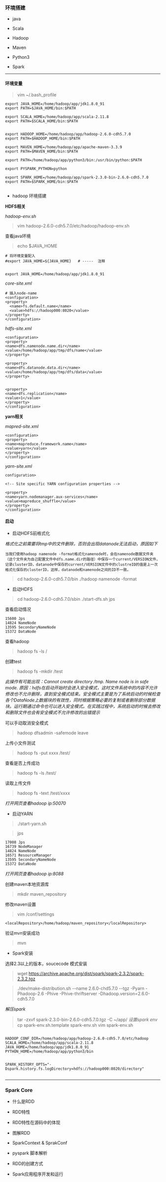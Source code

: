 ### 环境搭建

- java

- Scala

- Hadoop

- Maven

- Python3
 
- Spark

---

#### 环境变量

> vim ~/.bash_profile
```
export JAVA_HOME=/home/hadoop/app/jdk1.8.0_91
export PATH=$JAVA_HOME/bin:$PATH

export SCALA_HOME=/home/hadoop/app/scala-2.11.8
export PATH=$SCALA_HOME/bin:$PATH


export HADOOP_HOME=/home/hadoop/app/hadoop-2.6.0-cdh5.7.0
export PATH=$HADOOP_HOME/bin:$PATH

export MAVEN_HOME=/home/hadoop/app/apache-maven-3.3.9
export PATH=$MAVEN_HOME/bin:$PATH

export PATH=/home/hadoop/app/python3/bin:/usr/bin/python:$PATH

export PYSPARK_PYTHON=python

export SPARK_HOME=/home/hadoop/app/spark-2.3.0-bin-2.6.0-cdh5.7.0
export PATH=$SPARK_HOME/bin:$PATH


```
- hadoop 环境搭建

**HDFS相关**

*hadoop-env.sh*

> vim hadoop-2.6.0-cdh5.7.0/etc/hadoop/hadoop-env.sh

查看java环境

> echo $JAVA_HOME

```
# 将环境变量配入
#export JAVA_HOME=${JAVA_HOME}   # -----  注释


export JAVA_HOME=/home/hadoop/app/jdk1.8.0_91

```
*core-site.xml*

```
# 插入node-name
<configuration>
<property>
  <name>fs.default.name</name>
  <value>hdfs://hadoop000:8020</value>
</property>
</configuration>
```

*hdfs-site.xml*

```
<configuration>
<property>
<name>dfs.namenode.name.dir</name>
<value>/home/hadoop/app/tmp/dfs/name</value>
</property>

<property>
<name>dfs.datanode.data.dir</name>
<value>/home/hadoop/app/tmp/dfs/data</value>
</property>


<property>
<name>dfs.replication</name>
<value>1</value>
</property>
</configuration>
```
**yarn相关**

*mapred-site.xml*

```
<configuration>
<property>
<name>mapreduce.framework.name</name>
<value>yarn</value>
</property>
</configuration>
```

*yarn-site.xml*

```
configuration>

<!-- Site specific YARN configuration properties -->

<property>
<name>yarn.nodemanager.aux-services</name>
<value>mapreduce_shuffle</value>
</property>
</configuration>
```

#### 启动

- 启动HDFS前格式化

*格式化之前需要将tmp中的文件删除，否则会出现datanode无法启动，原因如下*

```
当我们使用hadoop namenode -format格式化namenode时，会在namenode数据文件夹（这个文件夹为自己配置文件中dfs.name.dir的路径）中保存一个current/VERSION文件，记录clusterID，datanode中保存的current/VERSION文件中的clustreID的值是上一次格式化保存的clusterID，这样，datanode和namenode之间的ID不一致。
```

> cd hadoop-2.6.0-cdh5.7.0/bin
> ./hadoop namenode -format

- 启动HDFS

> cd hadoop-2.6.0-cdh5.7.0/sbin
> ./start-dfs.sh 
> jps

查看启动情况

```
15600 Jps
14824 NameNode
13595 SecondaryNameNode
15372 DataNode
```
查看hadoop
> hadoop fs -ls /

创建test
> hadoop fs -mkdir /test

*此操作有可能出现：Cannot create directory /tmp. Name node is in safe mode.*
*原因：hdfs在启动开始时会进入安全模式，这时文件系统中的内容不允许修改也不允许删除，直到安全模式结束。安全模式主要是为了系统启动的时候检查各个DataNode上数据块的有效性，同时根据策略必要的复制或者删除部分数据块。运行期通过命令也可以进入安全模式。在实践过程中，系统启动的时候去修改和删除文件也会有安全模式不允许修改的出错提示*

可以手动取消安全模式
>  hadoop dfsadmin -safemode leave

上传小文件测试
> hadoop fs -put xxxx /test/

查看是否上传成功
> hadoop fs -ls /test/

读取上传文件
> hadoop fs -text /test/xxxx

*打开网页查看hadoop ip:50070*

- 启动YARN

> ./start-yarn.sh

> jps

```
17008 Jps
16739 NodeManager
14824 NameNode
16571 ResourceManager
13595 SecondaryNameNode
15372 DataNode
```
*打开网页查看hadoop ip:8088*

创建maven本地资源库

> mkdir maven_repository

修改maven设置
> vim /conf/settings

```
<localRepository>/home/hadoop/maven_repository</localRepository>
```

验证mvn安装成功
> mvn

- Spark安装

选择2.3以上的版本，soucecode 模式安装

> wget https://archive.apache.org/dist/spark/spark-2.3.2/spark-2.3.2.tgz

> ./dev/make-distribution.sh --name 2.6.0-chd5.7.0 --tgz -Pyarn -Phadoop-2.6 -Phive -Phive-thriftserver -Dhadoop.version=2.6.0-cdh5.7.0

*解压spark*

> tar -zxvf  spark-2.3.0-bin-2.6.0-cdh5.7.0.tgz  -C ~/app/
*设置spark env*
> cp spark-env.sh.template spark-env.sh
> vim spark-env.sh
```

HADOOP_CONF_DIR=/home/hadoop/app/hadoop-2.6.0-cdh5.7.0/etc/hadoop
SCALA_HOME=/home/hadoop/app/scala-2.11.8
JAVA_HOME=/home/hadoop/app/jdk1.8.0_91
PYTHON_HOME=/home/hadoop/app/python3/bin


SPARK_HISTORY_OPTS="-Dspark.history.fs.logDirectory=hdfs://hadoop000:8020/directory"


```
---

### Spark Core

- 什么是RDD

- RDD特性

- RDD特性在源码中的体现

- 图解RDD

- SparkContext & SprakConf

- pyspark 脚本解析

- RDD的创建方式

- Spark应用程序开发和运行

